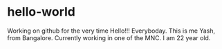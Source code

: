 # hello-world
Working on github for the very time
Hello!!! Everyboday. This is me Yash, from Bangalore. Currently working in one of the MNC.
I am 22 year old.
